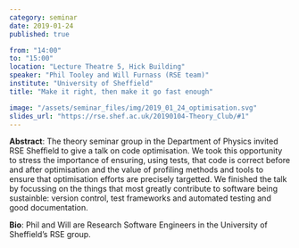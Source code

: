 ```yaml
---
category: seminar
date: 2019-01-24
published: true

from: "14:00"
to: "15:00"
location: "Lecture Theatre 5, Hick Building"
speaker: "Phil Tooley and Will Furnass (RSE team)"
institute: "University of Sheffield"
title: "Make it right, then make it go fast enough"

image: "/assets/seminar_files/img/2019_01_24_optimisation.svg"
slides_url: "https://rse.shef.ac.uk/20190104-Theory_Club/#1"
---
```


**Abstract**: The theory seminar group in the Department of Physics invited RSE Sheffield to give a talk on code optimisation.  We took this opportunity to stress the importance of ensuring, using tests, that code is correct before and after optimisation and the value of profiling methods and tools to ensure that optimisation efforts are precisely targetted.  We finished the talk by focussing on the things that most greatly contribute to software being sustainble: version control, test frameworks and automated testing and good documentation.

**Bio**: Phil and Will are Research Software Engineers in the University of Sheffield’s RSE group.
